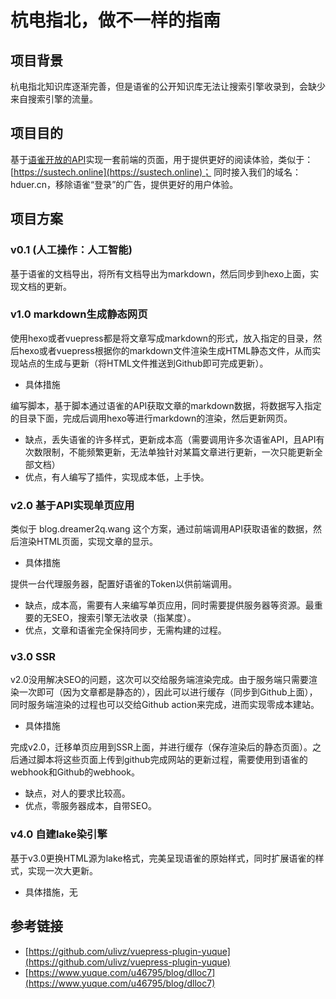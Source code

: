 # 杭电指北，做不一样的指南

## 项目背景

杭电指北知识库逐渐完善，但是语雀的公开知识库无法让搜索引擎收录到，会缺少来自搜索引擎的流量。

## 项目目的

基于[语雀开放的API](https://www.yuque.com/yuque/developer)实现一套前端的页面，用于提供更好的阅读体验，类似于：[https://sustech.online](https://sustech.online)；
同时接入我们的域名：hduer.cn，移除语雀“登录”的广告，提供更好的用户体验。

## 项目方案

### v0.1 (人工操作：人工智能)

基于语雀的文档导出，将所有文档导出为markdown，然后同步到hexo上面，实现文档的更新。

### v1.0 markdown生成静态网页

使用hexo或者vuepress都是将文章写成markdown的形式，放入指定的目录，然后hexo或者vuepress根据你的markdown文件渲染生成HTML静态文件，从而实现站点的生成与更新（将HTML文件推送到Github即可完成更新）。

- 具体措施

编写脚本，基于脚本通过语雀的API获取文章的markdown数据，将数据写入指定的目录下面，完成后调用hexo等进行markdown的渲染，然后更新网页。

- 缺点，丢失语雀的许多样式，更新成本高（需要调用许多次语雀API，且API有次数限制，不能频繁更新，无法单独针对某篇文章进行更新，一次只能更新全部文档）
- 优点，有人编写了插件，实现成本低，上手快。

### v2.0 基于API实现单页应用

类似于 blog.dreamer2q.wang 这个方案，通过前端调用API获取语雀的数据，然后渲染HTML页面，实现文章的显示。

- 具体措施

提供一台代理服务器，配置好语雀的Token以供前端调用。

- 缺点，成本高，需要有人来编写单页应用，同时需要提供服务器等资源。最重要的无SEO，搜索引擎无法收录（指某度）。
- 优点，文章和语雀完全保持同步，无需构建的过程。

### v3.0 SSR

v2.0没用解决SEO的问题，这次可以交给服务端渲染完成。由于服务端只需要渲染一次即可（因为文章都是静态的），因此可以进行缓存（同步到Github上面），同时服务端渲染的过程也可以交给Github action来完成，进而实现零成本建站。

- 具体措施

完成v2.0，迁移单页应用到SSR上面，并进行缓存（保存渲染后的静态页面）。之后通过脚本将这些页面上传到github完成网站的更新过程，需要使用到语雀的webhook和Github的webhook。

- 缺点，对人的要求比较高。
- 优点，零服务器成本，自带SEO。

### v4.0 自建lake染引擎

基于v3.0更换HTML源为lake格式，完美呈现语雀的原始样式，同时扩展语雀的样式，实现一次大更新。

- 具体措施，无

## 参考链接

- [https://github.com/ulivz/vuepress-plugin-yuque](https://github.com/ulivz/vuepress-plugin-yuque)
- [https://www.yuque.com/u46795/blog/dlloc7](https://www.yuque.com/u46795/blog/dlloc7)



